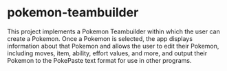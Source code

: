 # pokemon-teambuilder
This project implements a Pokemon Teambuilder within which the user can create a Pokemon. Once a Pokemon is selected, the app displays information about that Pokemon and allows the user to edit their Pokemon, including moves, item, ability, effort values, and more, and output their Pokemon to the PokePaste text format for use in other programs.
